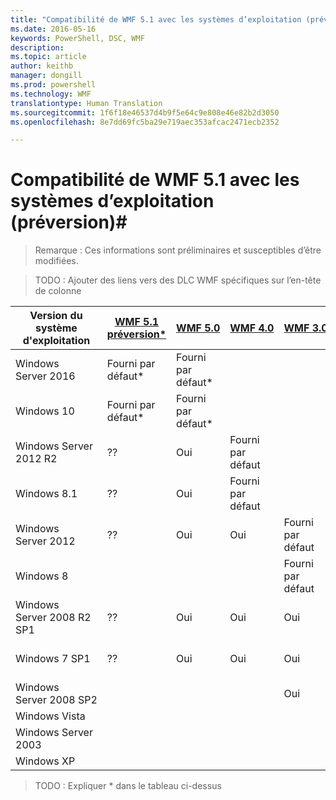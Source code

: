 ```yaml
---
title: "Compatibilité de WMF 5.1 avec les systèmes d’exploitation (préversion)"
ms.date: 2016-05-16
keywords: PowerShell, DSC, WMF
description: 
ms.topic: article
author: keithb
manager: dongill
ms.prod: powershell
ms.technology: WMF
translationtype: Human Translation
ms.sourcegitcommit: 1f6f18e46537d4b9f5e64c9e808e46e82b2d3050
ms.openlocfilehash: 8e7dd69fc5ba29e719aec353afcac2471ecb2352

---
```


# Compatibilité de WMF 5.1 avec les systèmes d’exploitation (préversion)#

> Remarque : Ces informations sont préliminaires et susceptibles d’être modifiées.

>TODO : Ajouter des liens vers des DLC WMF spécifiques sur l’en-tête de colonne

| Version du système d'exploitation | [WMF 5.1 préversion*]() | [WMF 5.0]() | [WMF 4.0]() |  [WMF 3.0]() | [WMF 2.0]() |
| ------------------------ | ----------- | ----------- | ----------- | ------------ |  ------------- |
| Windows Server 2016 | Fourni par défaut* | Fourni par défaut* |  |  |  |
| Windows 10 | Fourni par défaut* | Fourni par défaut*  | | | |  
| Windows Server 2012 R2| ?? | Oui | Fourni par défaut |  |  |
| Windows 8.1 | ?? | Oui |  Fourni par défaut |  |  |
| Windows Server 2012 | ?? | Oui | Oui |  Fourni par défaut | |
| Windows 8 |  |  |  | Fourni par défaut | |
| Windows Server 2008 R2 SP1 | ?? | Oui | Oui |  Oui| Fourni par défaut |
| Windows 7 SP1  | ?? | Oui | Oui | Oui | Fourni par défaut |
| Windows Server 2008 SP2 | | | | Oui | Oui |
| Windows Vista | | | | | Oui |
| Windows Server 2003| | | |  | Oui |
| Windows XP | | | |  | Oui |

>TODO : Expliquer * dans le tableau ci-dessus



<!--HONumber=Jul16_HO1-->


